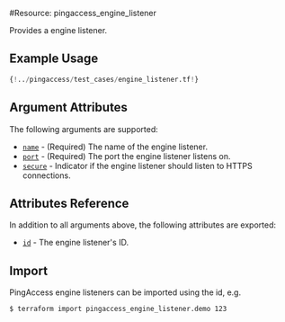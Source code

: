 #Resource: pingaccess_engine_listener

Provides a engine listener.

## Example Usage
```terraform
{!../pingaccess/test_cases/engine_listener.tf!}
```

## Argument Attributes

The following arguments are supported:

- [`name`](#name) - (Required) The name of the engine listener.
- [`port`](#port) - (Required) The port the engine listener listens on.
- [`secure`](#secure) - Indicator if the engine listener should listen to HTTPS connections.

## Attributes Reference

In addition to all arguments above, the following attributes are exported:

- [`id`](#id) - The engine listener's ID.

## Import

PingAccess engine listeners can be imported using the id, e.g.

```shell
$ terraform import pingaccess_engine_listener.demo 123
```
